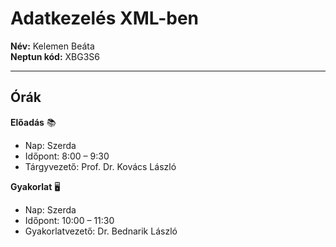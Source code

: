 # Adatkezelés XML-ben

**Név:** Kelemen Beáta  
**Neptun kód:** XBG3S6  

---

## Órák

**Előadás** 📚   
- Nap: Szerda  
- Időpont: 8:00 – 9:30  
- Tárgyvezető: Prof. Dr. Kovács László  

**Gyakorlat** 🖥️
- Nap: Szerda  
- Időpont: 10:00 – 11:30  
- Gyakorlatvezető: Dr. Bednarik László
